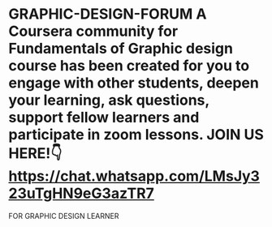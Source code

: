 # GRAPHIC-DESIGN-FORUM A Coursera community for Fundamentals of Graphic design course has been created for you to engage with other students, deepen your learning, ask questions, support fellow learners and participate in zoom lessons. JOIN US HERE!👇  https://chat.whatsapp.com/LMsJy323uTgHN9eG3azTR7
FOR GRAPHIC DESIGN LEARNER

